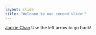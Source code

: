```yaml
---
layout: slide
title: "Welcome to our second slide!"
---
```

[Jackie Chan](http://https://www.google.com/imgres?imgurl=https%3A%2F%2Fi.ytimg.com%2Fvi%2FWhNcqdZCgPE%2Fmaxresdefault.jpg&imgrefurl=https%3A%2F%2Fwww.youtube.com%2Fwatch%3Fv%3DWhNcqdZCgPE&docid=Y-fbwTp4mOQbuM&tbnid=Rf4T2DUVbWIPUM%3A&vet=10ahUKEwiTuo_cqoDgAhWNON8KHeFCA4oQMwhDKAUwBQ..i&w=1280&h=720&bih=911&biw=1920&q=jackie%20chan&ved=0ahUKEwiTuo_cqoDgAhWNON8KHeFCA4oQMwhDKAUwBQ&iact=mrc&uact=8)
Use the left arrow to go back!
